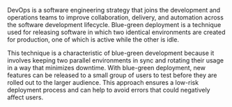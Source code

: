 DevOps is a software engineering strategy that joins the development and operations teams to improve collaboration, delivery, and automation across the software development lifecycle. Blue-green deployment is a technique used for releasing software in which two identical environments are created for production, one of which is active while the other is idle.

This technique is a characteristic of blue-green development because it involves keeping two parallel environments in sync and rotating their usage in a way that minimizes downtime. With blue-green deployment, new features can be released to a small group of users to test before they are rolled out to the larger audience. This approach ensures a low-risk deployment process and can help to avoid errors that could negatively affect users.
